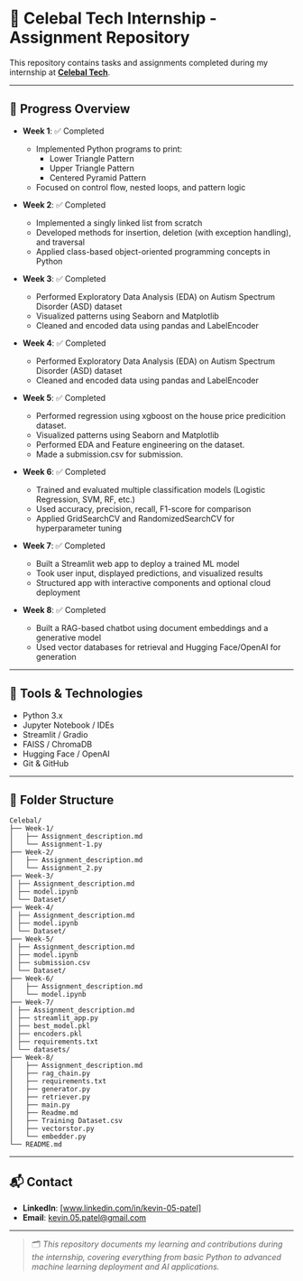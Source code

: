 # 💼 Celebal Tech Internship - Assignment Repository

This repository contains tasks and assignments completed during my internship at [**Celebal Tech**](https://celebaltech.com/).

---

## 📅 Progress Overview

- **Week 1**: ✅ Completed  
  - Implemented Python programs to print:
    - Lower Triangle Pattern
    - Upper Triangle Pattern
    - Centered Pyramid Pattern  
  - Focused on control flow, nested loops, and pattern logic

- **Week 2**: ✅ Completed  
  - Implemented a singly linked list from scratch
  - Developed methods for insertion, deletion (with exception handling), and traversal
  - Applied class-based object-oriented programming concepts in Python

- **Week 3**: ✅ Completed  
  - Performed Exploratory Data Analysis (EDA) on Autism Spectrum Disorder (ASD) dataset
  - Visualized patterns using Seaborn and Matplotlib
  - Cleaned and encoded data using pandas and LabelEncoder

- **Week 4**: ✅ Completed  
  - Performed Exploratory Data Analysis (EDA) on Autism Spectrum Disorder (ASD) dataset
  - Cleaned and encoded data using pandas and LabelEncoder
    
- **Week 5**: ✅ Completed  
  - Performed regression using xgboost on the house price predicition dataset.
  - Visualized patterns using Seaborn and Matplotlib
  - Performed EDA and Feature engineering on the dataset.
  - Made a submission.csv for submission.
  
- **Week 6**: ✅ Completed  
  - Trained and evaluated multiple classification models (Logistic Regression, SVM, RF, etc.)
  - Used accuracy, precision, recall, F1-score for comparison
  - Applied GridSearchCV and RandomizedSearchCV for hyperparameter tuning

- **Week 7**: ✅ Completed  
  - Built a Streamlit web app to deploy a trained ML model
  - Took user input, displayed predictions, and visualized results
  - Structured app with interactive components and optional cloud deployment
    
- **Week 8**: ✅ Completed  
  - Built a RAG-based chatbot using document embeddings and a generative model
  - Used vector databases for retrieval and Hugging Face/OpenAI for generation

---

## 🧰 Tools & Technologies

- Python 3.x
- Jupyter Notebook / IDEs
- Streamlit / Gradio
- FAISS / ChromaDB
- Hugging Face / OpenAI
- Git & GitHub

---

## 📁 Folder Structure

```
Celebal/
├── Week-1/
│   ├── Assignment_description.md
│   └── Assignment-1.py
├── Week-2/
│   ├── Assignment_description.md
│   └── Assignment_2.py
├── Week-3/
│ ├── Assignment_description.md
│ ├── model.ipynb
│ └── Dataset/
├── Week-4/
│ ├── Assignment_description.md
│ ├── model.ipynb
│ └── Dataset/
├── Week-5/
│ ├── Assignment_description.md
│ ├── model.ipynb
│ ├── submission.csv
│ └── Dataset/
├── Week-6/
│   ├── Assignment_description.md
│   └── model.ipynb
├── Week-7/
│ ├── Assignment_description.md
│ ├── streamlit_app.py
│ ├── best_model.pkl
│ ├── encoders.pkl
│ ├── requirements.txt
│ └── datasets/
├── Week-8/
│   ├── Assignment_description.md
│   ├── rag_chain.py
│   ├── requirements.txt
│   ├── generator.py
│   ├── retriever.py
│   ├── main.py
│   ├── Readme.md
│   ├── Training Dataset.csv
│   ├── vectorstor.py
│   └── embedder.py
└── README.md
```

---

## 📬 Contact

- **LinkedIn**: [www.linkedin.com/in/kevin-05-patel]
- **Email**: kevin.05.patel@gmail.com

---

> 🗂 *This repository documents my learning and contributions during the internship, covering everything from basic Python to advanced machine learning deployment and AI applications.*
